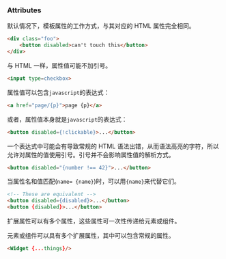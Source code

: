 ### Attributes

默认情况下，模板属性的工作方式，与其对应的 HTML 属性完全相同。

```html
<div class="foo">
    <button disabled>can't touch this</button>
</div>
```

与 HTML 一样，属性值可能不加引号。

```html
<input type=checkbox>
```

属性值可以包含`javascript`的表达式：

```html
<a href="page/{p}">page {p}</a>
```

或者，属性值本身就是`javascript`的表达式：

```html
<button disabled={!clickable}>...</button>
```

一个表达式中可能会有导致常规的 HTML 语法出错，从而语法高亮的字符，所以允许对属性的值使用引号。引号并不会影响属性值的解析方式。
```html
<button disabled="{number !== 42}">...</button>
```
当属性名和值匹配(`name= {name}`)时，可以用`{name}`来代替它们。

```html
<!-- These are equivalent -->
<button disabled={disabled}>...</button>
<button {disabled}>...</button>
```

扩展属性可以有多个属性，这些属性可一次性传递给元素或组件。

元素或组件可以具有多个扩展属性，其中可以包含常规的属性。

```html
<Widget {...things}/>
```

